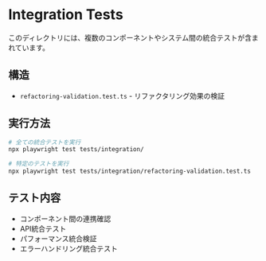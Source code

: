 # Integration Tests

このディレクトリには、複数のコンポーネントやシステム間の統合テストが含まれています。

## 構造

- `refactoring-validation.test.ts` - リファクタリング効果の検証

## 実行方法

```bash
# 全ての統合テストを実行
npx playwright test tests/integration/

# 特定のテストを実行  
npx playwright test tests/integration/refactoring-validation.test.ts
```

## テスト内容

- コンポーネント間の連携確認
- API統合テスト
- パフォーマンス統合検証
- エラーハンドリング統合テスト